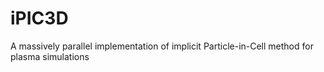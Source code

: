 # iPIC3D
A massively parallel implementation of implicit Particle-in-Cell method for plasma simulations
